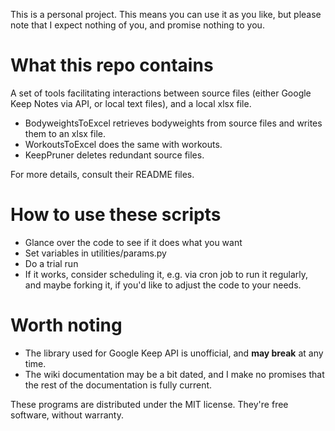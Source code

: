 This is a personal project. This means you can use it as you like, but please note that I expect nothing of you, and promise nothing to you.

# What this repo contains

A set of tools facilitating interactions between source files (either Google Keep Notes via API, or local text files),
and a local xlsx file.

- BodyweightsToExcel retrieves bodyweights from source files and writes them to an xlsx file.
- WorkoutsToExcel does the same with workouts.
- KeepPruner deletes redundant source files.

For more details, consult their README files.

# How to use these scripts

- Glance over the code to see if it does what you want
- Set variables in utilities/params.py
- Do a trial run
- If it works, consider scheduling it, e.g. via cron job to run it regularly, and maybe forking it, if you'd like to adjust the code to your needs.

# Worth noting

- The library used for Google Keep API is unofficial, and **may break** at any time.
- The wiki documentation may be a bit dated, and I make no promises that the rest of the documentation is fully current.

These programs are distributed under the MIT license. They're free software, without warranty.
